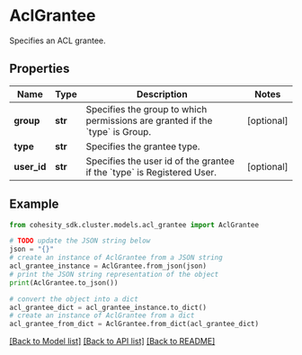 # AclGrantee

Specifies an ACL grantee.

## Properties

Name | Type | Description | Notes
------------ | ------------- | ------------- | -------------
**group** | **str** | Specifies the group to which permissions are granted if the &#x60;type&#x60; is Group. | [optional] 
**type** | **str** | Specifies the grantee type. | 
**user_id** | **str** | Specifies the user id of the grantee if the &#x60;type&#x60; is Registered User. | [optional] 

## Example

```python
from cohesity_sdk.cluster.models.acl_grantee import AclGrantee

# TODO update the JSON string below
json = "{}"
# create an instance of AclGrantee from a JSON string
acl_grantee_instance = AclGrantee.from_json(json)
# print the JSON string representation of the object
print(AclGrantee.to_json())

# convert the object into a dict
acl_grantee_dict = acl_grantee_instance.to_dict()
# create an instance of AclGrantee from a dict
acl_grantee_from_dict = AclGrantee.from_dict(acl_grantee_dict)
```
[[Back to Model list]](../README.md#documentation-for-models) [[Back to API list]](../README.md#documentation-for-api-endpoints) [[Back to README]](../README.md)


